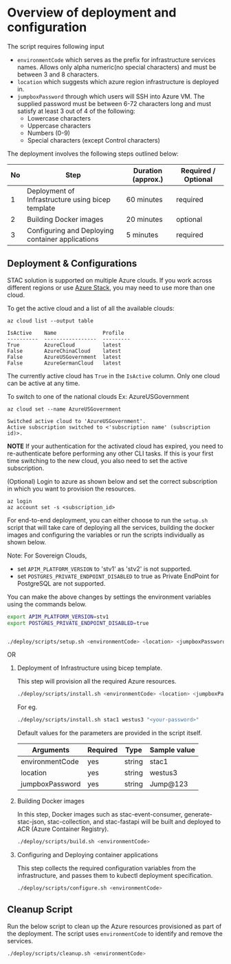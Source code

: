 # Overview of deployment and configuration

The script requires following input

- `environmentCode` which serves as the prefix for infrastructure services names. Allows only alpha numeric(no special characters) and must be between 3 and 8 characters.
- `location` which suggests which azure region infrastructure is deployed in.
- `jumpboxPassword` through which users will SSH into Azure VM. The supplied password must be between 6-72 characters long
and must satisfy at least 3 out of 4 of the following:
  - Lowercase characters
  - Uppercase characters
  - Numbers (0-9)
  - Special characters (except Control characters)

The deployment involves the following steps outlined below:

No | Step | Duration (approx.) | Required / Optional
---|------|----------|---------------------
1 | Deployment of Infrastructure using bicep template | 60 minutes | required
2 | Building Docker images | 20 minutes | optional
3 | Configuring and Deploying container applications | 5 minutes | required

## Deployment & Configurations

STAC solution is supported on multiple Azure clouds. If you work across different regions or use [Azure Stack](https://learn.microsoft.com/azure-stack/user/?view=azs-2206), you may need to use more than one cloud.

To get the active cloud and a list of all the available clouds:

```azurecli
az cloud list --output table
```

```output
IsActive    Name               Profile
----------  -----------------  ---------
True        AzureCloud         latest
False       AzureChinaCloud    latest
False       AzureUSGovernment  latest
False       AzureGermanCloud   latest
```
The currently active cloud has `True` in the `IsActive` column. Only one cloud can be active at any time.

To switch to one of the national clouds Ex: AzureUSGovernment

```azurecli
az cloud set --name AzureUSGovernment
```

```output
Switched active cloud to 'AzureUSGovernment'.
Active subscription switched to <'subscription name' (subscription id)>.
```

**NOTE**
If your authentication for the activated cloud has expired, you need to re-authenticate before performing any other CLI tasks. If this is your first time switching to the new cloud, you also need to set the active subscription.

(Optional) Login to azure as shown below and set the correct subscription in which you want to provision the resources. 

```azurecli
az login
az account set -s <subscription_id>
```

For end-to-end deployment, you can either choose to run the `setup.sh` script that will take care of deploying all the services, building the docker images and configuring the variables or run the scripts individually as shown below.

Note: For Sovereign Clouds, 

* set `APIM_PLATFORM_VERSION` to 'stv1' as 'stv2' is not supported. 
* set `POSTGRES_PRIVATE_ENDPOINT_DISABLED` to true as Private EndPoint for PostgreSQL are not supported.

You can make the above changes by settings the environment variables using the commands below.

```bash
export APIM_PLATFORM_VERSION=stv1
export POSTGRES_PRIVATE_ENDPOINT_DISABLED=true
```

```bash

./deploy/scripts/setup.sh <environmentCode> <location> <jumpboxPassword>
```



OR

1. Deployment of Infrastructure using bicep template.

   This step will provision all the required Azure resources.

   ```bash
   ./deploy/scripts/install.sh <environmentCode> <location> <jumpboxPassword>
    ```

   For eg.

    ```bash
   ./deploy/scripts/install.sh stac1 westus3 "<your-password>"
    ```

   Default values for the parameters are provided in the script itself.

   Arguments | Required | Type | Sample value
   ----------|-----------|-------|------------
   environmentCode | yes | string | stac1
   location | yes | string | westus3
   jumpboxPassword | yes | string | Jump@123

2. Building Docker images

   In this step, Docker images such as stac-event-consumer, generate-stac-json, stac-collection, and stac-fastapi will be built and deployed to ACR (Azure Container Registry).

   ```bash
   ./deploy/scripts/build.sh <environmentCode>
   ```

3. Configuring and Deploying container applications

   This step collects the required configuration variables from the infrastructure, and passes them to kubectl deployment specification.

   ```bash
   ./deploy/scripts/configure.sh <environmentCode>
   ```

## Cleanup Script

   Run the below script to clean up the Azure resources provisioned as part of the deployment. The script uses `environmentCode` to identify and remove the services.

   ```bash
   ./deploy/scripts/cleanup.sh <environmentCode>
   ```
